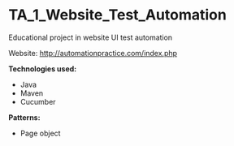 # TA_1_Website_Test_Automation

Educational project in website UI test automation

Website: http://automationpractice.com/index.php

**Technologies used:**
- Java
- Maven
- Cucumber

**Patterns:**
- Page object
